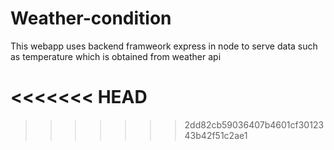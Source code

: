 # Weather-condition
 This webapp uses backend framweork express in node to serve data such as temperature which is obtained from weather api

<<<<<<< HEAD
=======

>>>>>>> 2dd82cb59036407b4601cf3012343b42f51c2ae1
